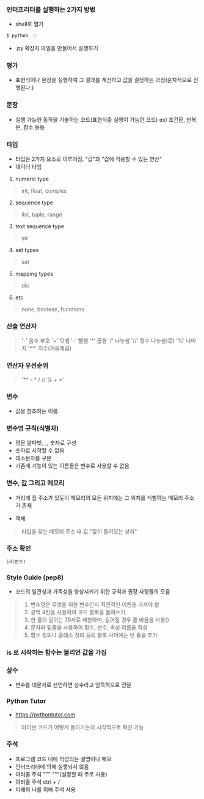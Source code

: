 ### 인터프리터를 실행하는 2가지 방법

- shell로 열기
```bash
$ python -i
```

- .py 확장자 파일을 만들어서 실행하기

### 평가
- 표현식이나 문장을 실행하여 그 결과를 계산하고 값을 결정하는 과정(순차적으로 진행된다.)

### 문장
- 실행 가능한 동작을 기술하는 코드(표현식중 실행이 가능한 코드) ex) 조건문, 반복문, 함수 등등

### 타입
- 타입은 2가지 요소로 이루어짐. "값"과 "값에 적용할 수 있는 연산"
- 데이터 타입
1. numeric type
> int, float, complex
2. sequence type
> list, tuple, range
3. text sequence type
> str
4. set types
> set
5. mapping types
> dic
6. etc
> none, boolean, fucntions

### 산술 연산자
> '-' 음수 부호
> '+' 덧셈
> '-' 뺄셈
> '*' 곱셈
> '/' 나눗셈
> '//' 정수 나눗셈(몫)
> '%' 나머지
> '**' 지수(거듭제곱)

### 연산자 우선순위
> '** - * / // % + ='

### 변수
- 값을 참조하는 이름

### 변수명 규칙(식별자)
- 영문 알파벳, _, 숫자로 구성
- 숫자로 시작할 수 없음
- 대소문자를 구분
- 기존에 기능이 있는 이름들은 변수로 사용할 수 없음

### 변수, 값 그리고 메모리
- 거리에 집 주소가 있듯이 메모리의 모든 위치에는 그 위치를 식별하는 메모리 주소가 존재

- 객체
> 타입을 갖는 메모리 주소 내 값
> "값이 들어있는 상자"

### 주소 확인
```python
id(변수)
```
### Style Guide (pep8)
- 코드의 일관성과 가독성을 향상시키기 위한 규칙과 권장 사항들의 모음
> 1. 변수명은 무엇을 위한 변수인지 직관적인 이름을 가져야 함
> 2. 공백 4칸을 사용하여 코드 블록을 들여쓰기
> 3. 한 줄의 길이는  79자로 제한하며, 길어질 경우 줄 바꿈을 사용(\)
> 4. 문자와 밑줄을 사용하여 함수, 변수, 속성 이름을 작성
> 5. 함수 정의나 클래스 정의 등의 블록 사이에는 빈 줄을 추가

### is 로 시작하는 함수는 불리언 값을 가짐

### 상수
- 변수를 대문자로 선언하면 상수라고 암묵적으로 전달

### Python Tutor
- https://pythontutor.com
> 파이썬 코드가 어떻게 돌아가는지 시각적으로 확인 가능

### 주석
- 프로그램 코드 내에 작성되는 설명이나 메모
- 인터프리터에 의해 실행되지 않음
- 여러줄 주석 """ """(설명할 때 주로 사용)
- 여러줄 주석 ctrl + /
- 미래의 나를 위해 주석 사용